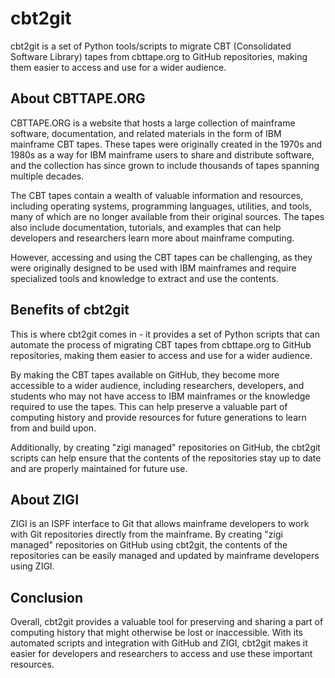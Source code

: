 # cbt2git

cbt2git is a set of Python tools/scripts to migrate CBT (Consolidated Software Library) tapes from cbttape.org to GitHub repositories, making them easier to access and use for a wider audience. 

## About CBTTAPE.ORG

CBTTAPE.ORG is a website that hosts a large collection of mainframe software, documentation, and related materials in the form of IBM mainframe CBT tapes. These tapes were originally created in the 1970s and 1980s as a way for IBM mainframe users to share and distribute software, and the collection has since grown to include thousands of tapes spanning multiple decades.

The CBT tapes contain a wealth of valuable information and resources, including operating systems, programming languages, utilities, and tools, many of which are no longer available from their original sources. The tapes also include documentation, tutorials, and examples that can help developers and researchers learn more about mainframe computing.

However, accessing and using the CBT tapes can be challenging, as they were originally designed to be used with IBM mainframes and require specialized tools and knowledge to extract and use the contents.

## Benefits of cbt2git

This is where cbt2git comes in - it provides a set of Python scripts that can automate the process of migrating CBT tapes from cbttape.org to GitHub repositories, making them easier to access and use for a wider audience.

By making the CBT tapes available on GitHub, they become more accessible to a wider audience, including researchers, developers, and students who may not have access to IBM mainframes or the knowledge required to use the tapes. This can help preserve a valuable part of computing history and provide resources for future generations to learn from and build upon.

Additionally, by creating "zigi managed" repositories on GitHub, the cbt2git scripts can help ensure that the contents of the repositories stay up to date and are properly maintained for future use.

## About ZIGI

ZIGI is an ISPF interface to Git that allows mainframe developers to work with Git repositories directly from the mainframe. By creating "zigi managed" repositories on GitHub using cbt2git, the contents of the repositories can be easily managed and updated by mainframe developers using ZIGI.

## Conclusion

Overall, cbt2git provides a valuable tool for preserving and sharing a part of computing history that might otherwise be lost or inaccessible. With its automated scripts and integration with GitHub and ZIGI, cbt2git makes it easier for developers and researchers to access and use these important resources.
